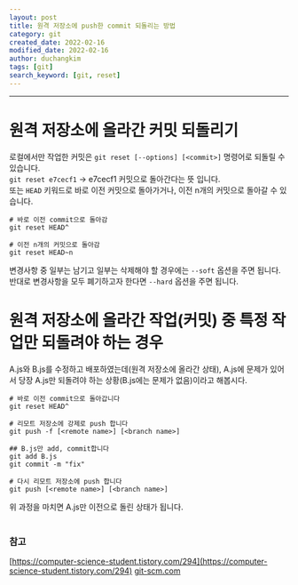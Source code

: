 ```yaml
---
layout: post
title: 원격 저장소에 push한 commit 되돌리는 방법
category: git
created_date: 2022-02-16
modified_date: 2022-02-16
author: duchangkim
tags: [git]
search_keyword: [git, reset]
---
```

***

# 원격 저장소에 올라간 커밋 되돌리기

로컬에서만 작업한 커밋은 `git reset [--options] [<commit>]` 명령어로 되돌릴 수 있습니다.  
`git reset e7cecf1` -> e7cecf1 커밋으로 돌아간다는 뜻 입니다.  
또는 `HEAD` 키워드로 바로 이전 커밋으로 돌아가거나, 이전 n개의 커밋으로 돌아갈 수 있습니다.   

```shell
# 바로 이전 commit으로 돌아감
git reset HEAD^

# 이전 n개의 커밋으로 돌아감
git reset HEAD~n
```

변경사항 중 일부는 남기고 일부는 삭제해야 할 경우에는 `--soft` 옵션을 주면 됩니다.  
반대로 변경사항을 모두 폐기하고자 한다면 `--hard` 옵션을 주면 됩니다.

# 원격 저장소에 올라간 작업(커밋) 중 특정 작업만 되돌려야 하는 경우

A.js와 B.js를 수정하고 배포하였는데(원격 저장소에 올라간 상태), A.js에 문제가 있어서 당장 A.js만 되돌려야 하는 상황(B.js에는 문제가 없음)이라고 해봅시다.  

```shell
# 바로 이전 commit으로 돌아갑니다
git reset HEAD^

# 리모트 저장소에 강제로 push 합니다
git push -f [<remote name>] [<branch name>]

## B.js만 add, commit합니다
git add B.js
git commit -m "fix"

# 다시 리모트 저장소에 push 합니다
git push [<remote name>] [<branch name>]
```
위 과정을 마치면 A.js만 이전으로 돌린 상태가 됩니다.
<br>
<br>

### 참고
[https://computer-science-student.tistory.com/294](https://computer-science-student.tistory.com/294)
[git-scm.com](https://git-scm.com/book/ko/v2/Git-%EB%8F%84%EA%B5%AC-Reset-%EB%AA%85%ED%99%95%ED%9E%88-%EC%95%8C%EA%B3%A0-%EA%B0%80%EA%B8%B0)
